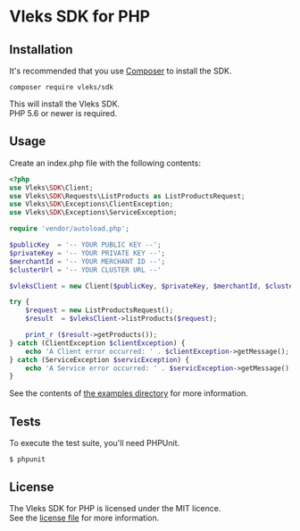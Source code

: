 # Vleks SDK for PHP

## Installation

It's recommended that you use [Composer](https://getcomposer.org/) to install the SDK.

```
composer require vleks/sdk
```

This will install the Vleks SDK.<br />
PHP 5.6 or newer is required.

## Usage

Create an index.php file with the following contents:

```php
<?php
use Vleks\SDK\Client;
use Vleks\SDK\Requests\ListProducts as ListProductsRequest;
use Vleks\SDK\Exceptions\ClientException;
use Vleks\SDK\Exceptions\ServiceException;

require 'vendor/autoload.php';

$publicKey  = '-- YOUR PUBLIC KEY --';
$privateKey = '-- YOUR PRIVATE KEY --';
$merchantId = '-- YOUR MERCHANT ID --';
$clusterUrl = '-- YOUR CLUSTER URL --'

$vleksClient = new Client($publicKey, $privateKey, $merchantId, $clusterUrl);

try {
    $request = new ListProductsRequest();
    $result  = $vleksClient->listProducts($request);

    print_r ($result->getProducts());
} catch (ClientException $clientException) {
    echo 'A Client error occurred: ' . $clientException->getMessage();
} catch (ServiceException $servicException) {
    echo 'A Service error occurred: ' . $servicException->getMessage();
}
```

See the contents of [the examples directory](examples/) for more information.

## Tests

To execute the test suite, you'll need PHPUnit.

```
$ phpunit
```

## License

The Vleks SDK for PHP is licensed under the MIT licence.<br />
See the [license file](LICENCE.md) for more information.
